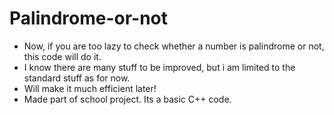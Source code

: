 # Palindrome-or-not
- Now, if you are too lazy to check whether a number is palindrome or not, this code will do it.
- I know there are many stuff to be improved, but i am limited to the standard stuff as for now.
- Will make it much efficient later!
- Made part of school project. Its a basic C++ code.
